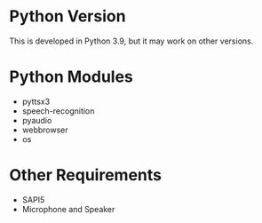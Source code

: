 # Python Version  
This is developed in Python 3.9, but it may work on other versions.  
# Python Modules  
* pyttsx3
* speech-recognition
* pyaudio
* webbrowser
* os  
# Other Requirements
* SAPI5
* Microphone and Speaker
